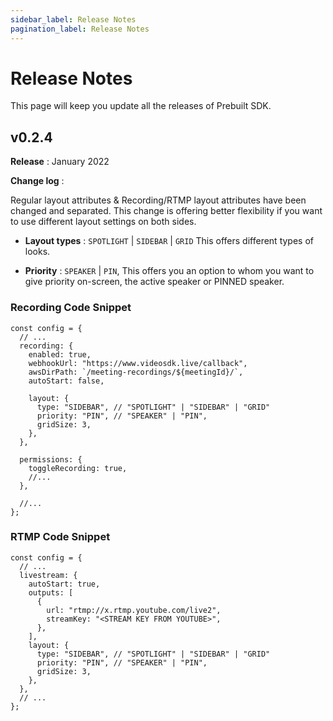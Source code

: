 ```yaml
---
sidebar_label: Release Notes
pagination_label: Release Notes
---
```


# Release Notes

This page will keep you update all the releases of Prebuilt SDK.

## v0.2.4

**Release** : January 2022

**Change log** :

Regular layout attributes & Recording/RTMP layout attributes have been changed and separated. This change is offering better flexibility if you want to use different layout settings on both sides.

- **Layout types** : `SPOTLIGHT` | `SIDEBAR` | `GRID` This offers different types of looks.

- **Priority** : `SPEAKER` | `PIN`, This offers you an option to whom you want to give priority on-screen, the active speaker or PINNED speaker.

### Recording Code Snippet

```
const config = {
  // ...
  recording: {
    enabled: true,
    webhookUrl: "https://www.videosdk.live/callback",
    awsDirPath: `/meeting-recordings/${meetingId}/`,
    autoStart: false,

    layout: {
      type: "SIDEBAR", // "SPOTLIGHT" | "SIDEBAR" | "GRID"
      priority: "PIN", // "SPEAKER" | "PIN",
      gridSize: 3,
    },
  },

  permissions: {
    toggleRecording: true,
    //...
  },

  //...
};
```

### RTMP Code Snippet

```
const config = {
  // ...
  livestream: {
    autoStart: true,
    outputs: [
      {
        url: "rtmp://x.rtmp.youtube.com/live2",
        streamKey: "<STREAM KEY FROM YOUTUBE>",
      },
    ],
    layout: {
      type: "SIDEBAR", // "SPOTLIGHT" | "SIDEBAR" | "GRID"
      priority: "PIN", // "SPEAKER" | "PIN",
      gridSize: 3,
    },
  },
  // ...
};
```


